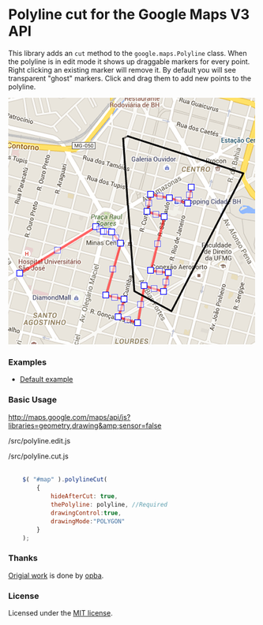 Polyline cut for the Google Maps V3 API
===========================================

This library adds an `cut` method to the `google.maps.Polyline` class. When the polyline is in edit mode it shows up draggable markers for every point. Right clicking an existing marker will remove it. By default you will see transparent "ghost" markers. Click and drag them to add new points to the polyline. 


![Screenshot](https://github.com/hkanata/PolylineCut/blob/master/screenshot.png)


### Examples ###

* [Default example](http://opba.com.br/polylinecut/examples/advanced.html)


### Basic Usage ###

http://maps.google.com/maps/api/js?libraries=geometry,drawing&amp;sensor=false

/src/polyline.edit.js

/src/polyline.cut.js

```javascript

	$( "#map" ).polylineCut(
		{
			hideAfterCut: true,  
			thePolyline: polyline, //Required 
			drawingControl:true, 
			drawingMode:"POLYGON"
		}
	);

```

### Thanks ###

[Origial work](http://www.opba.com.br) is done by [opba](mailto:hkanata@gmail.com).

### License ###

Licensed under the [MIT license](http://www.opensource.org/licenses/mit-license.php).
